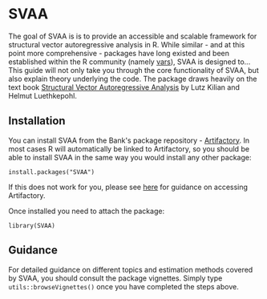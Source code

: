 <!-- README.md is generated from README.Rmd. Please edit that file -->
SVAA
====

The goal of SVAA is is to provide an accessible and scalable framework
for structural vector autoregressive analysis in R. While similar - and
at this point more comprehensive - packages have long existed and been
established within the R community (namely
[vars](https://cran.r-project.org/web/packages/vars/vars.pdf)), SVAA is
designed to... This guide will not only take you through the core
functionality of SVAA, but also explain theory underlying the code. The
package draws heavily on the text book [Structural Vector Autoregressive
Analysis](https://sites.google.com/site/lkilian2019/textbook) by Lutz
Kilian and Helmut Luethkepohl.

Installation
------------

You can install SVAA from the Bank's package repository -
[Artifactory](https://binarycentral/artifactory/webapp/). In most cases
R will automatically be linked to Artifactory, so you should be able to
install SVAA in the same way you would install any other package:

    install.packages("SVAA")

If this does not work for you, please see
[here](https://bankexchange/groups/1067/Pages/Wiki/Accessing%20and%20using%20Artifactory.aspx)
for guidance on accessing Artifactory.

Once installed you need to attach the package:

    library(SVAA)

Guidance
--------

For detailed guidance on different topics and estimation methods covered
by SVAA, you should consult the package vignettes. Simply type
`utils::browseVignettes()` once you have completed the steps above.
